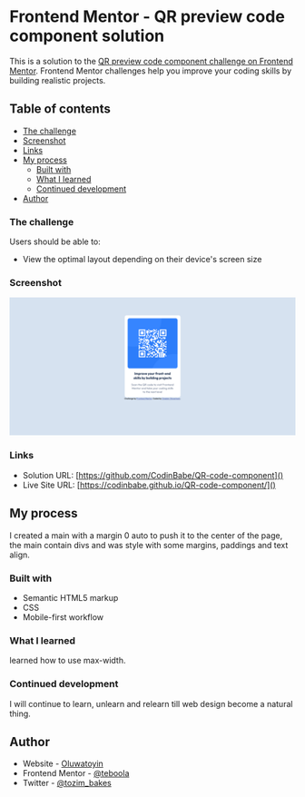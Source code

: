 # Frontend Mentor - QR preview code component solution

This is a solution to the [QR preview code component challenge on Frontend Mentor](https://www.frontendmentor.io/challenges/nft-preview-card-component-SbdUL_w0U). Frontend Mentor challenges help you improve your coding skills by building realistic projects.

## Table of contents

- [The challenge](#the-challenge)
- [Screenshot](#screenshot)
- [Links](#links)
- [My process](#my-process)
  - [Built with](#built-with)
  - [What I learned](#what-i-learned)
  - [Continued development](#continued-development)
- [Author](#author)


### The challenge

Users should be able to:

- View the optimal layout depending on their device's screen size

### Screenshot
![Desktop View](./images/Screenshot%202022-09-17%20at%2013-10-53%20Frontend%20Mentor%20QR%20code%20component.png)

### Links

- Solution URL: [https://github.com/CodinBabe/QR-code-component]()
- Live Site URL: [https://codinbabe.github.io/QR-code-component/]()

## My process
I created a main with a margin 0 auto to push it to the center of the page, the main contain divs and was style with some margins, paddings and text align.

### Built with

- Semantic HTML5 markup
- CSS
- Mobile-first workflow

### What I learned

learned how to use max-width.

### Continued development

I will continue to learn, unlearn and relearn till web design become a natural thing.

## Author

- Website - [Oluwatoyin](https://www.your-site.com)
- Frontend Mentor - [@teboola](https://www.frontendmentor.io/profile/teboola)
- Twitter - [@tozim_bakes](https://twitter.com/tozim_bakes)
